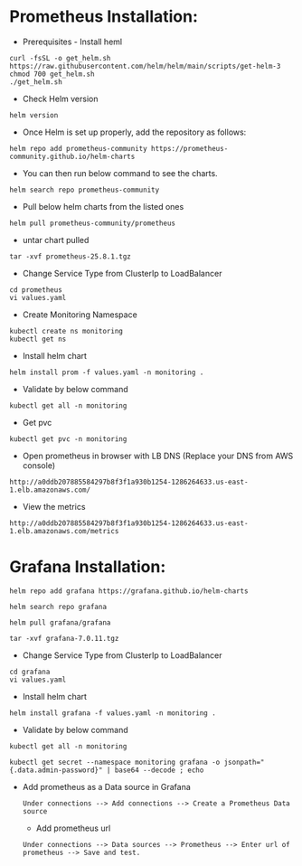 # Prometheus Installation:

- Prerequisites - Install heml

```
curl -fsSL -o get_helm.sh https://raw.githubusercontent.com/helm/helm/main/scripts/get-helm-3
chmod 700 get_helm.sh
./get_helm.sh
```

- Check Helm version
```
helm version
```
- Once Helm is set up properly, add the repository as follows:
```
helm repo add prometheus-community https://prometheus-community.github.io/helm-charts
```
- You can then run below command to see the charts.
```
helm search repo prometheus-community
``` 
- Pull below helm charts from the listed ones
```
helm pull prometheus-community/prometheus
```
- untar chart pulled
```
tar -xvf prometheus-25.8.1.tgz
```
- Change Service Type from ClusterIp to LoadBalancer
```
cd prometheus
vi values.yaml
```
- Create Monitoring Namespace
```
kubectl create ns monitoring
kubectl get ns
```
- Install helm chart
```
helm install prom -f values.yaml -n monitoring .
```
- Validate by below command
```
kubectl get all -n monitoring
```
- Get pvc
```  
kubectl get pvc -n monitoring
```
- Open prometheus in browser with LB DNS (Replace your DNS from AWS console)
```
http://a0ddb207885584297b8f3f1a930b1254-1286264633.us-east-1.elb.amazonaws.com/
```
- View the metrics
```
http://a0ddb207885584297b8f3f1a930b1254-1286264633.us-east-1.elb.amazonaws.com/metrics
```


# Grafana Installation:

```
helm repo add grafana https://grafana.github.io/helm-charts
```
```
helm search repo grafana
```

```
helm pull grafana/grafana
```
```
tar -xvf grafana-7.0.11.tgz
```
- Change Service Type from ClusterIp to LoadBalancer
```
cd grafana
vi values.yaml
```
- Install helm chart
```
helm install grafana -f values.yaml -n monitoring .
```
- Validate by below command
```
kubectl get all -n monitoring
```

```
kubectl get secret --namespace monitoring grafana -o jsonpath="{.data.admin-password}" | base64 --decode ; echo
```
- Add prometheus as a Data source in Grafana
  ```
  Under connections --> Add connections --> Create a Prometheus Data source
  ```
  - Add prometheus url
  ```
  Under connections --> Data sources --> Prometheus --> Enter url of prometheus --> Save and test.

